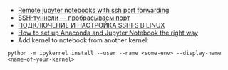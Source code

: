 - [Remote jupyter notebooks with ssh port forwarding](https://thedatafrog.com/en/articles/remote-jupyter-notebooks/)    
- [SSH-туннели — пробрасываем порт](https://habr.com/ru/post/81607/)    
- [ПОДКЛЮЧЕНИЕ И НАСТРОЙКА SSHFS В LINUX](https://losst.ru/podklyuchenie-i-nastrojka-sshfs-v-linux)
- [How to set up Anaconda and Jupyter Notebook the right way](https://towardsdatascience.com/how-to-set-up-anaconda-and-jupyter-notebook-the-right-way-de3b7623ea4a)
- Add kernel to notebook from another kernel: 

```
python -m ipykernel install --user --name <some-env> --display-name <name-of-your-kernel>
```
